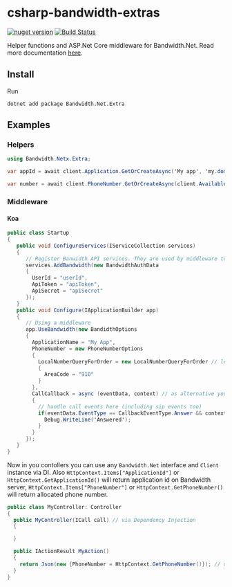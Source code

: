 # csharp-bandwidth-extras

[![nuget version](https://badge.fury.io/nu/Bandwidth.Net.Extra.svg)](https://badge.fury.io/nu/Bandwidth.Net.Extra)
[![Build Status](https://travis-ci.org/Bandwidth/csharp-bandwidth-extras.svg?branch=master)](https://travis-ci.org/Bandwidth/csharp-bandwidth-extras)

Helper functions and ASP.Net Core middleware for Bandwidth.Net. Read more documentation [here](http://dev.bandwidth.com/csharp-bandwidth-extras/api/index.html).

## Install

Run

```
dotnet add package Bandwidth.Net.Extra
```

## Examples

### Helpers

```csharp
using Bandwidth.Netx.Extra;

var appId = await client.Application.GetOrCreateAsync('My app', 'my.domain.com'); // It will return exisitng application Id or create it otherwise

var number = await client.PhoneNumber.GetOrCreateAsync(client.AvailableNumber, appId, 'Support', new LocalNumberQueryForOrder{AreaCode = "910"}); // It will reserve a linked to this app phone number and assign name to it. If number with such name already exists it returns it.
```

### Middleware

#### Koa

```csharp
public class Startup
{
   public void ConfigureServices(IServiceCollection services)
   {
      // Register Banwidth API services. They are used by middleware too.
      services.AddBandwidth(new BandwidthAuthData
      {
        UserId = "userId",
        ApiToken = "apiToken",
        ApiSecret = "apiSecret"
      });
   }
   public void Configure(IApplicationBuilder app)
   {
      // Using a middleware
      app.UseBandwidth(new BandidthOptions
      {
        ApplicationName = "My App",
        PhoneNumber = new PhoneNumberOptions
        {
          LocalNumberQueryForOrder = new LocalNumberQueryForOrder // leave LocalNumberQueryForOrder with null to allocate toll free number
          {
            AreaCode = "910"
          }
        },
        CallCallback = async (eventData, context) // as alternative you can use CallCallbackDictionary to handle only specific events
        {
          // handle call events here (including sip events too)
          if(eventData.EventType == CallbackEventType.Answer && context.Items["PhoneNumber"] == eventData.To){
            Debug.WriteLine('Answered');
          }
        }
      });
   }
}
```

Now in you contollers you can use any `Bandwidth.Net` interface and `Client` instance via DI. Also `HttpContext.Items["ApplicationId"]` or `HttpContext.GetApplicationId()` will return application id on Bandwidth server, `HttpContext.Items["PhoneNumber"]` or `HttpContext.GetPhoneNumber()` will return allocated phone number.

```csharp
public class MyController: Controller
{
  public MyController(ICall call) // via Dependency Injection
  {

  }

  public IActionResult MyAction()
  {
    return Json(new {PhoneNumber = HttpContext.GetPhoneNumber()}); // using allocated phone number
  }
}
```
